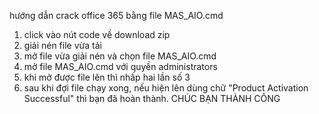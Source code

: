 hướng dẫn crack office 365 bằng file MAS_AIO.cmd
1. click vào nút code về download zip
2. giải nén file vừa tải
3. mở file vừa giải nén và chọn file MAS_AIO.cmd
4. mở file MAS_AIO.cmd với quyền administrators
5. khi mở được file lên thì nhấp hai lần số 3
6. sau khi đợi file chạy xong, nếu hiện lên dùng chữ "Product Activation Successful" thì bạn đã hoàn thành.
CHÚC BẠN THÀNH CÔNG
